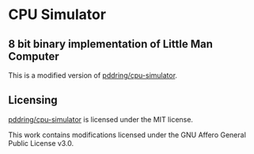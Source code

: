 # CPU Simulator 

## 8 bit binary implementation of Little Man Computer

This is a modified version of [pddring/cpu-simulator](https://github.com/pddring/cpu-simulator).

## Licensing

[pddring/cpu-simulator](https://github.com/pddring/cpu-simulator) is licensed under the MIT license.

This work contains modifications licensed under the GNU Affero General Public License v3.0.
